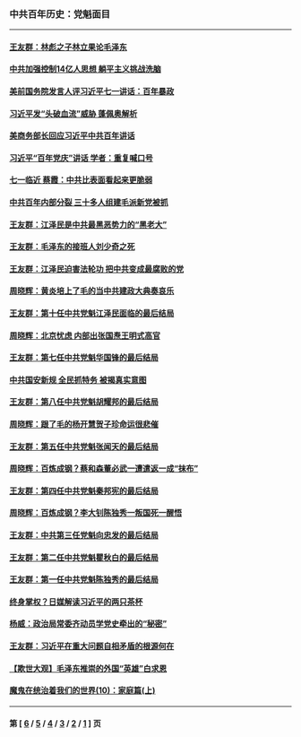 ### 中共百年历史：党魁面目
---
#### [王友群：林彪之子林立果论毛泽东](../../pages/nf1176107/n13128622.md?08010430) 
#### [中共加强控制14亿人思想 躺平主义挑战洗脑](../../pages/nf1176107/n13094299.md?08010430) 
#### [美前国务院发言人评习近平七一讲话：百年暴政](../../pages/nf1176107/n13066986.md?08010430) 
#### [习近平发“头破血流”威胁 蓬佩奥解析](../../pages/nf1176107/n13063604.md?08010430) 
#### [美商务部长回应习近平中共百年讲话](../../pages/nf1176107/n13062903.md?08010430) 
#### [习近平“百年党庆”讲话 学者：重复喊口号](../../pages/nf1176107/n13061411.md?08010430) 
#### [七一临近 蔡霞：中共比表面看起来更脆弱](../../pages/nf1176107/n13056418.md?08010430) 
#### [中共百年内部分裂 三十多人组建毛派新党被抓](../../pages/nf1176107/n13044023.md?08010430) 
#### [王友群：江泽民是中共最黑恶势力的“黑老大”](../../pages/nf1176107/n13022180.md?08010430) 
#### [王友群：毛泽东的接班人刘少奇之死](../../pages/nf1176107/n12991772.md?08010430) 
#### [王友群：江泽民迫害法轮功 把中共变成最腐败的党](../../pages/nf1176107/n12947347.md?08010430) 
#### [周晓辉：黄炎培上了毛的当中共建政大典奏哀乐](../../pages/nf1176107/n12942780.md?08010430) 
#### [王友群：第十任中共党魁江泽民面临的最后结局](../../pages/nf1176107/n12933748.md?08010430) 
#### [周晓辉：北京忧虑 内部出张国焘王明式高官](../../pages/nf1176107/n12931709.md?08010430) 
#### [王友群：第七任中共党魁华国锋的最后结局](../../pages/nf1176107/n12918457.md?08010430) 
#### [中共国安新规 全民抓特务 被揭真实意图](../../pages/nf1176107/n12911615.md?08010430) 
#### [王友群：第八任中共党魁胡耀邦的最后结局](../../pages/nf1176107/n12902918.md?08010430) 
#### [周晓辉：跟了毛的杨开慧贺子珍命运很悲催](../../pages/nf1176107/n12877804.md?08010430) 
#### [王友群：第五任中共党魁张闻天的最后结局](../../pages/nf1176107/n12865420.md?08010430) 
#### [周晓辉：百炼成钢？蔡和森董必武一遭遣返一成“抹布”](../../pages/nf1176107/n12854806.md?08010430) 
#### [王友群：第四任中共党魁秦邦宪的最后结局](../../pages/nf1176107/n12855290.md?08010430) 
#### [周晓辉：百炼成钢？李大钊陈独秀一叛国死一醒悟](../../pages/nf1176107/n12847981.md?08010430) 
#### [王友群：中共第三任党魁向忠发的最后结局](../../pages/nf1176107/n12840390.md?08010430) 
#### [王友群：第二任中共党魁瞿秋白的最后结局](../../pages/nf1176107/n12824710.md?08010430) 
#### [王友群：第一任中共党魁陈独秀的最后结局](../../pages/nf1176107/n12809869.md?08010430) 
#### [终身掌权？日媒解读习近平的两只茶杯](../../pages/nf1176107/n12805064.md?08010430) 
#### [杨威：政治局常委齐动员学党史牵出的“秘密”](../../pages/nf1176107/n12764642.md?08010430) 
#### [王友群：习近平在重大问题自相矛盾的根源何在](../../pages/nf1176107/n12499563.md?08010430) 
#### [【欺世大观】毛泽东推崇的外国“英雄”白求恩](../../pages/nf1176107/n12362005.md?08010430) 
#### [魔鬼在统治着我们的世界(10)：家庭篇(上)](../../pages/nf1176107/n10435448.md?08010430) 

---
#### 第 [ [6](./6.md?08010430) / [5](./5.md?08010430) / [4](./4.md?08010430) / [3](./3.md?08010430) / [2](./2.md?08010430) / [1](./1.md?08010430) ] 页
